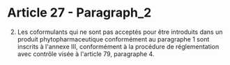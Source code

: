 # Article 27 - Paragraph_2

2. Les coformulants qui ne sont pas acceptés pour être introduits dans un produit phytopharmaceutique conformément au paragraphe 1 sont inscrits à l'annexe III, conformément à la procédure de réglementation avec contrôle visée à l'article 79, paragraphe 4.